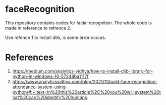 # faceRecognition
This repository contains codes for facial recognition. The whole code is made in 
reference to refrence 2.

Use refence 1 to install dlib, is some error occurs.

# References
1. https://medium.com/analytics-vidhya/how-to-install-dlib-library-for-python-in-windows-10-57348ba1117f
2. https://www.analyticsvidhya.com/blog/2021/11/build-face-recognition-attendance-system-using-python/#:~:text=In%20this%20article%2C%20you%20will,system%20that%20can%20identify%20humans.